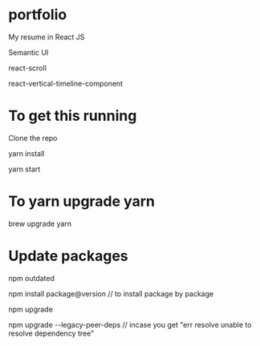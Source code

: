 # portfolio
My resume in React JS

Semantic UI

react-scroll

react-vertical-timeline-component



# To get this running

Clone the repo

yarn install 

yarn start


# To yarn upgrade yarn
brew upgrade yarn

# Update packages
npm outdated

npm install package@version // to install package by package

npm upgrade

npm upgrade --legacy-peer-deps  // incase you get "err resolve unable to resolve dependency tree"


